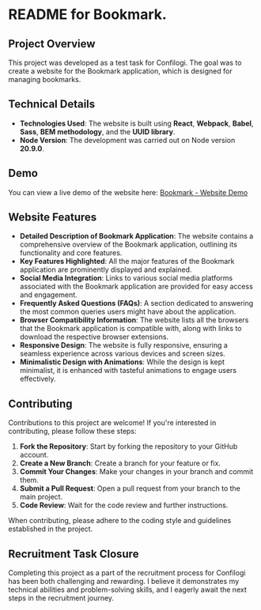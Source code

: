 # README for Bookmark.

## Project Overview

This project was developed as a test task for Confilogi. The goal was to create a website for the Bookmark application, which is designed for managing bookmarks.

## Technical Details

- **Technologies Used**: The website is built using **React**, **Webpack**, **Babel**, **Sass**, **BEM methodology**, and the **UUID library**.
- **Node Version**: The development was carried out on Node version **20.9.0**.

## Demo

You can view a live demo of the website here: [Bookmark - Website Demo](https://emil-owczarek.github.io/bookmark/)
## Website Features

- **Detailed Description of Bookmark Application**: The website contains a comprehensive overview of the Bookmark application, outlining its functionality and core features.
- **Key Features Highlighted**: All the major features of the Bookmark application are prominently displayed and explained.
- **Social Media Integration**: Links to various social media platforms associated with the Bookmark application are provided for easy access and engagement.
- **Frequently Asked Questions (FAQs)**: A section dedicated to answering the most common queries users might have about the application.
- **Browser Compatibility Information**: The website lists all the browsers that the Bookmark application is compatible with, along with links to download the respective browser extensions.
- **Responsive Design**: The website is fully responsive, ensuring a seamless experience across various devices and screen sizes.
- **Minimalistic Design with Animations**: While the design is kept minimalist, it is enhanced with tasteful animations to engage users effectively.

## Contributing

Contributions to this project are welcome! If you're interested in contributing, please follow these steps:

1. **Fork the Repository**: Start by forking the repository to your GitHub account.
2. **Create a New Branch**: Create a branch for your feature or fix.
3. **Commit Your Changes**: Make your changes in your branch and commit them.
4. **Submit a Pull Request**: Open a pull request from your branch to the main project.
5. **Code Review**: Wait for the code review and further instructions.

When contributing, please adhere to the coding style and guidelines established in the project.

## Recruitment Task Closure

Completing this project as a part of the recruitment process for Confilogi has been both challenging and rewarding. I believe it demonstrates my technical abilities and problem-solving skills, and I eagerly await the next steps in the recruitment journey.
